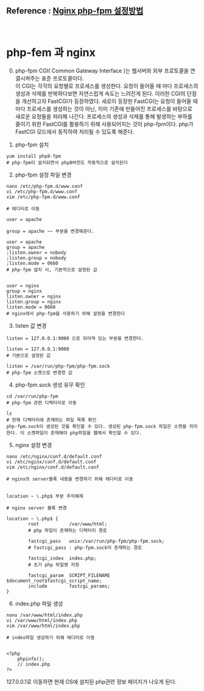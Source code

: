## Reference : [Nginx php-fpm 설정방법](https://phsun102.tistory.com/46)

<br>

# php-fem 과 nginx

0. php-fpm
CGI( Common Gateway Interface )는 웹서버와 외부 프로토콜을 연결시켜주는 표준 프로토콜이다.   
이 CGI는 각각의 요청별로 프로세스를 생성한다. 요청이 들어올 때 마다 프로세스의 생성과 삭제를 반복하다보면 자연스럽게 속도는 느려진게 된다. 이러한 CGI의 단점을 개선하고자 FastCGI가 등장하였다. 새로이 등장한 FastCGI는 요청이 들어올 때 마다 프로세스를 생성하는 것이 아닌, 이미 기존에 만들어진 프로세스를 바탕으로 새로운 요청들을 처리해 나간다. 프로세스의 생성과 삭제를 통해 발생하는 부하를 줄이기 위한 FastCGI를 활용하기 위해 사용되어지는 것이 php-fpm이다. php가 FastCGI 모드에서 동작하여 처리될 수 있도록 해준다.

1. php-fpm 설치
```
yum install php8-fpm
# php-fpm이 설치되면서 php8버전도 자동적으로 설치된다
```

2. php-fpm 설정 파일 변경

```
nano /etc/php-fpm.d/www.conf
vi /etc/php-fpm.d/www.conf
vim /etc/php-fpm.d/www.conf
```

 
```
# 에디터로 이동

user = apache

group = apache ~~ 부분을 변경해준다.

user = apache
group = apache
;listen.owner = nobody
;listen.group = nobody
;listen.mode = 0660
# php-fpm 설치 시, 기본적으로 설정된 값


user = nginx
group = nginx
listen.owner = nginx
listen.group = nginx
listen.mode = 0660
# nginx에서 php-fpm을 사용하기 위해 설정을 변경한다
```
 

 

3. listen 값 변경

```
listen = 127.0.0.1:9000 으로 되어져 있는 부분을 변경한다.

listen = 127.0.0.1:9000
# 기본으로 설정된 값

listen = /var/run/php-fpm/php-fpm.sock
# php-fpm 소켓으로 변경한 값
 ```

 

4. php-fpm.sock 생성 유무 확인

```
cd /var/run/php-fpm
# php-fpm 관련 디렉터리로 이동

ls
# 현재 디렉터리에 존재하는 파일 목록 확인
php-fpm.sock이 생성된 것을 확인할 수 있다. 생성된 php-fpm.sock 파일은 소켓을 의미한다. 이 소켓파일이 존재해야 php파일을 웹에서 확인할 수 있다.
```
 

 

5. nginx 설정 변경

```
nano /etc/nginx/conf.d/default.conf
vi /etc/nginx/conf.d/default.conf
vim /etc/nginx/conf.d/default.conf

# nginx의 server블록 내용을 변경하기 위해 에디터로 이동
 

location ~ \.php$ 부분 주석해제

# nginx server 블록 변경

location ~ \.php$ {
        root           /var/www/html;
        # php 파일이 존재하는 디렉터리 경로
        
        fastcgi_pass   unix:/var/run/php-fpm/php-fpm.sock;
        # fastcgi_pass : php-fpm.sock이 존재하는 경로
        
        fastcgi_index  index.php;
        # 초기 php 파일명 지정
        
        fastcgi_param  SCRIPT_FILENAME $document_root$fastcgi_script_name;
        include        fastcgi_params;
}
```

 

6. index.php 파일 생성

```
nano /var/www/html/index.php
vi /var/www/html/index.php
vim /var/www/html/index.php

# index파일 생성하기 위해 에디터로 이동
 

<?php
	phpinfo();
	// index.php
?>
```

127.0.0.1로 이동하면 현재 OS에 설치된 php관련 정보 페이지가 나오게 된다.

